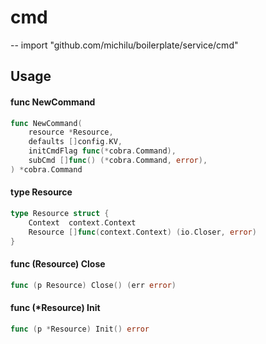 # cmd
--
    import "github.com/michilu/boilerplate/service/cmd"


## Usage

#### func  NewCommand

```go
func NewCommand(
	resource *Resource,
	defaults []config.KV,
	initCmdFlag func(*cobra.Command),
	subCmd []func() (*cobra.Command, error),
) *cobra.Command
```

#### type Resource

```go
type Resource struct {
	Context  context.Context
	Resource []func(context.Context) (io.Closer, error)
}
```


#### func (Resource) Close

```go
func (p Resource) Close() (err error)
```

#### func (*Resource) Init

```go
func (p *Resource) Init() error
```
